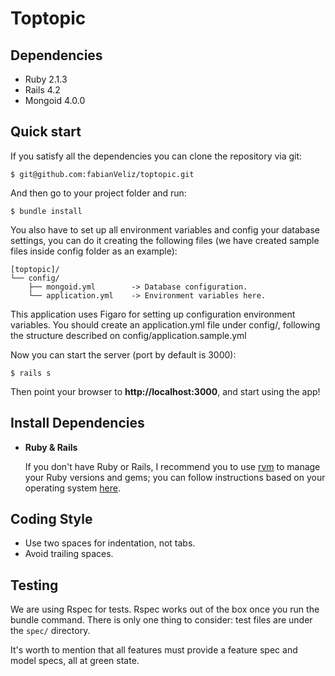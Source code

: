 Toptopic
===================

Dependencies
-------

 - Ruby 2.1.3
 - Rails 4.2
 - Mongoid 4.0.0

Quick start
-------

If you satisfy all the dependencies you can clone the repository via git:

```
$ git@github.com:fabianVeliz/toptopic.git

```

And then go to your project folder and run:

```
$ bundle install
```

You also have to set up all environment variables and config your database settings, you can do it creating the following files (we have created sample files inside config folder as an example):

```
[toptopic]/
└── config/
    ├── mongoid.yml        -> Database configuration.
    └── application.yml    -> Environment variables here.
```

This application uses Figaro for setting up configuration environment variables. You should create an application.yml file under config/, following the structure described on config/application.sample.yml

Now you can start the server (port by default is 3000):

```
$ rails s
```

Then point your browser to **http://localhost:3000**, and start using the app!

Install Dependencies
-------
- **Ruby & Rails**

    If you don't have Ruby or Rails, I recommend you to use [rvm][1] to manage your Ruby versions and gems; you can follow instructions based on your operating system [here][2].

Coding Style
------
 - Use two spaces for indentation, not tabs.
 - Avoid trailing spaces.

Testing
-------

We are using Rspec for tests. Rspec works out of the box once you run the bundle command. There is only one thing to consider: test files are under the `spec/` directory.

It's worth to mention that all features must provide a feature spec and model specs, all at green state.


[1]: https://rvm.io/rvm/install
[2]: http://railsapps.github.io/installing-rails.html